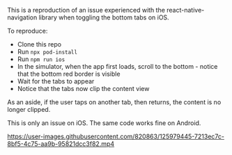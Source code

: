 This is a reproduction of an issue experienced with the react-native-navigation library when toggling the bottom tabs on iOS.

To reproduce:

- Clone this repo
- Run `npx pod-install`
- Run `npm run ios`
- In the simulator, when the app first loads, scroll to the bottom - notice that the bottom red border is visible
- Wait for the tabs to appear
- Notice that the tabs now clip the content view

As an aside, if the user taps on another tab, then returns, the content is no longer clipped.

This is only an issue on iOS. The same code works fine on Android.

https://user-images.githubusercontent.com/820863/125979445-7213ec7c-8bf5-4c75-aa9b-95821dcc3f82.mp4

